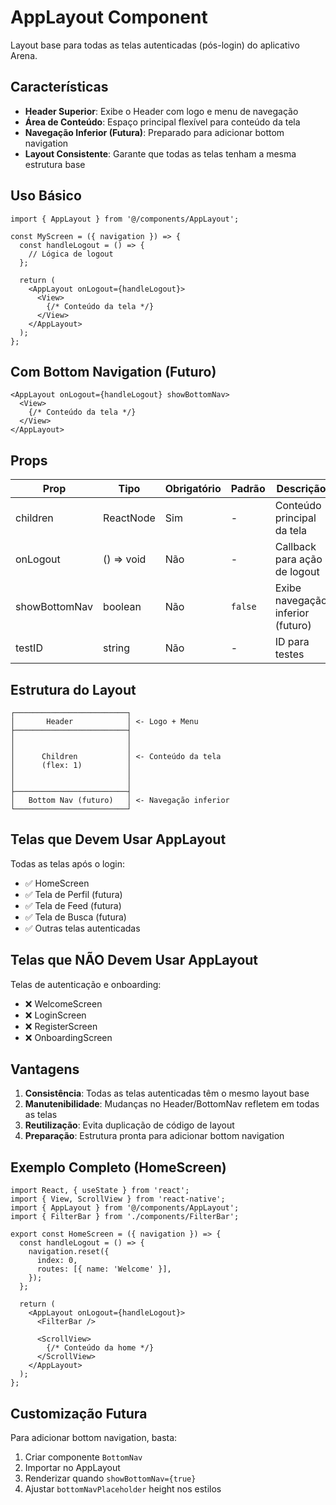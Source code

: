 # AppLayout Component

Layout base para todas as telas autenticadas (pós-login) do aplicativo Arena.

## Características

- **Header Superior**: Exibe o Header com logo e menu de navegação
- **Área de Conteúdo**: Espaço principal flexível para conteúdo da tela
- **Navegação Inferior (Futura)**: Preparado para adicionar bottom navigation
- **Layout Consistente**: Garante que todas as telas tenham a mesma estrutura base

## Uso Básico

```tsx
import { AppLayout } from '@/components/AppLayout';

const MyScreen = ({ navigation }) => {
  const handleLogout = () => {
    // Lógica de logout
  };

  return (
    <AppLayout onLogout={handleLogout}>
      <View>
        {/* Conteúdo da tela */}
      </View>
    </AppLayout>
  );
};
```

## Com Bottom Navigation (Futuro)

```tsx
<AppLayout onLogout={handleLogout} showBottomNav>
  <View>
    {/* Conteúdo da tela */}
  </View>
</AppLayout>
```

## Props

| Prop           | Tipo       | Obrigatório | Padrão  | Descrição                                    |
| -------------- | ---------- | ----------- | ------- | -------------------------------------------- |
| children       | ReactNode  | Sim         | -       | Conteúdo principal da tela                   |
| onLogout       | () => void | Não         | -       | Callback para ação de logout                 |
| showBottomNav  | boolean    | Não         | `false` | Exibe navegação inferior (futuro)            |
| testID         | string     | Não         | -       | ID para testes                               |

## Estrutura do Layout

```
┌─────────────────────────┐
│       Header            │ <- Logo + Menu
├─────────────────────────┤
│                         │
│                         │
│      Children           │ <- Conteúdo da tela
│      (flex: 1)          │
│                         │
│                         │
├─────────────────────────┤
│   Bottom Nav (futuro)   │ <- Navegação inferior
└─────────────────────────┘
```

## Telas que Devem Usar AppLayout

Todas as telas após o login:

- ✅ HomeScreen
- ✅ Tela de Perfil (futura)
- ✅ Tela de Feed (futura)
- ✅ Tela de Busca (futura)
- ✅ Outras telas autenticadas

## Telas que NÃO Devem Usar AppLayout

Telas de autenticação e onboarding:

- ❌ WelcomeScreen
- ❌ LoginScreen
- ❌ RegisterScreen
- ❌ OnboardingScreen

## Vantagens

1. **Consistência**: Todas as telas autenticadas têm o mesmo layout base
2. **Manutenibilidade**: Mudanças no Header/BottomNav refletem em todas as telas
3. **Reutilização**: Evita duplicação de código de layout
4. **Preparação**: Estrutura pronta para adicionar bottom navigation

## Exemplo Completo (HomeScreen)

```tsx
import React, { useState } from 'react';
import { View, ScrollView } from 'react-native';
import { AppLayout } from '@/components/AppLayout';
import { FilterBar } from './components/FilterBar';

export const HomeScreen = ({ navigation }) => {
  const handleLogout = () => {
    navigation.reset({
      index: 0,
      routes: [{ name: 'Welcome' }],
    });
  };

  return (
    <AppLayout onLogout={handleLogout}>
      <FilterBar />

      <ScrollView>
        {/* Conteúdo da home */}
      </ScrollView>
    </AppLayout>
  );
};
```

## Customização Futura

Para adicionar bottom navigation, basta:

1. Criar componente `BottomNav`
2. Importar no AppLayout
3. Renderizar quando `showBottomNav={true}`
4. Ajustar `bottomNavPlaceholder` height nos estilos
